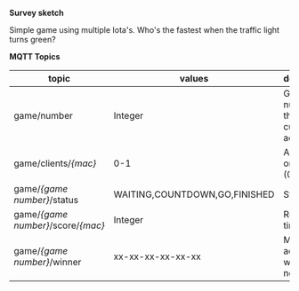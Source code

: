 **Survey sketch**

Simple game using multiple Iota's. Who's the fastest when the traffic light turns green?

**MQTT Topics**

| topic  | values  | description  | 
|---|---|---|
| game/number | Integer | Game number that is currently active | 
| game/clients/*{mac}* | 0-1 | Active (1) or inactive (0) client | 
| game/*{game number}*/status|  WAITING,COUNTDOWN,GO,FINISHED | Status  |
| game/*{game number}*/score/*{mac}* |  Integer  | Respone time (ms)
| game/*{game number}*/winner  |  xx-xx-xx-xx-xx-xx | Mac address of winning node

